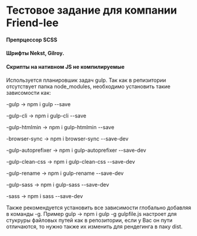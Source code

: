# Тестовое задание для компании Friend-lee

#### Препрцессор SCSS

#### Шрифты Nekst, Gilroy.

#### Cкрипты на нативном JS не компилируемые

 
Используется планировшик задач gulp. Так как в репизитории отсутствует папка node_modules, необходимо установить такие зависомости как: 


-gulp -> npm i gulp --save


-gulp-cli -> npm i gulp-cli --save


-gulp-htmlmin -> npm i gulp-htmlmin --save


-browser-sync -> npm i browser-sync --save-dev


-gulp-autoprefixer -> npm i gulp-autoprefixer --save-dev


-gulp-clean-css -> npm i gulp-clean-css --save-dev


-gulp-rename -> npm i gulp-rename --save-dev


-gulp-sass -> npm i gulp-sass --save-dev


-sass -> npm i sass --save-dev 

Также рекомендуется установить все зависимости глобально добавляя в команды -g. Пример gulp -> npm i gulp -g gulpfile.js настроет для стукруры файловых путей как в репозитории, если у Вас он пути отличаются, то нужно также их изменить для рендегинга в паку dist.
